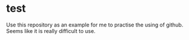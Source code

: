 # test
 Use this repository as an example for me to practise the using of github.
 Seems like it is really difficult to use.
